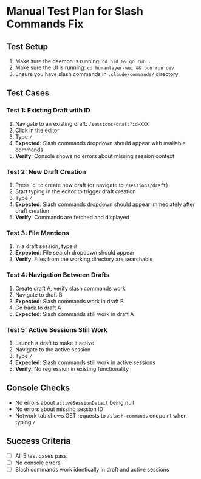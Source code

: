 # Manual Test Plan for Slash Commands Fix

## Test Setup
1. Make sure the daemon is running: `cd hld && go run .`
2. Make sure the UI is running: `cd humanlayer-wui && bun run dev`
3. Ensure you have slash commands in `.claude/commands/` directory

## Test Cases

### Test 1: Existing Draft with ID
1. Navigate to an existing draft: `/sessions/draft?id=XXX`
2. Click in the editor
3. Type `/`
4. **Expected**: Slash commands dropdown should appear with available commands
5. **Verify**: Console shows no errors about missing session context

### Test 2: New Draft Creation
1. Press 'c' to create new draft (or navigate to `/sessions/draft`)
2. Start typing in the editor to trigger draft creation
3. Type `/`
4. **Expected**: Slash commands dropdown should appear immediately after draft creation
5. **Verify**: Commands are fetched and displayed

### Test 3: File Mentions
1. In a draft session, type `@`
2. **Expected**: File search dropdown should appear
3. **Verify**: Files from the working directory are searchable

### Test 4: Navigation Between Drafts
1. Create draft A, verify slash commands work
2. Navigate to draft B
3. **Expected**: Slash commands work in draft B
4. Go back to draft A
5. **Expected**: Slash commands still work in draft A

### Test 5: Active Sessions Still Work
1. Launch a draft to make it active
2. Navigate to the active session
3. Type `/`
4. **Expected**: Slash commands still work in active sessions
5. **Verify**: No regression in existing functionality

## Console Checks
- No errors about `activeSessionDetail` being null
- No errors about missing session ID
- Network tab shows GET requests to `/slash-commands` endpoint when typing `/`

## Success Criteria
- [ ] All 5 test cases pass
- [ ] No console errors
- [ ] Slash commands work identically in draft and active sessions